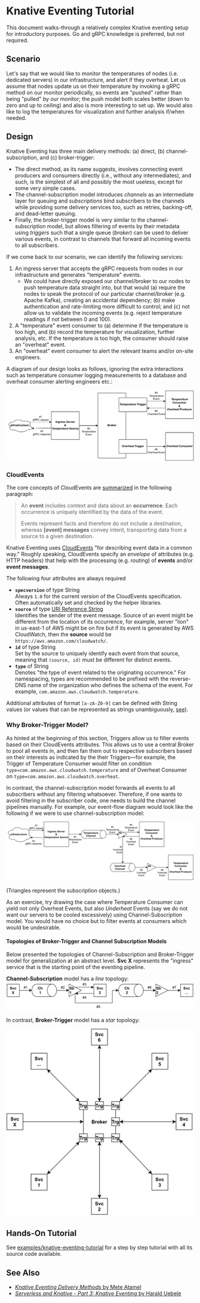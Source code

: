 # Knative Eventing Tutorial
This document walks-through a relatively complex Knative eventing setup for introductory purposes. Go and gRPC knowledge is preferred, but not required.

## Scenario
Let's say that we would like to monitor the temperatures of nodes (i.e. dedicated servers) in our infrastructure, and alert if they overheat. Let us assume that nodes update us on their temperature by invoking a gRPC method on our monitor periodically, so events are "pushed" rather than being "pulled" by our monitor; the push model both scales better (down to zero and up to ceiling) and also is more interesting to set up. We would also like to log the temperatures for visualization and further analysis if/when needed.

## Design
Knative Eventing has three main delivery methods: (a) direct, (b) channel-subscription, and (c) broker-trigger:
- The direct method, as its name suggests, involves connecting event producers and consumers directly (i.e., without any intermediates), and such, is the simplest of all and possibly the most useless, except for some very simple cases.
- The channel-subscription model introduces _channels_ as an intermediate layer for queuing and _subscriptions_ bind subscribers to the channels while providing some delivery services too, such as retries, backing-off, and dead-letter queuing.
- Finally, the broker-trigger model is very similar to the channel-subscription model, but allows filtering of events by their metadata using _triggers_ such that a single queue (_broker_) can be used to deliver various events, in contrast to channels that forward all incoming events to all subscribers.

If we come back to our scenario, we can identify the following services:
1. An ingress server that accepts the gRPC requests from nodes in our infrastructure and generates "temperature" events.
   - We could have directly exposed our channel/broker to our nodes to push temperature data straight into, but that would (a) require the nodes to speak the protocol of our particular channel/broker (e.g. Apache Kafka), creating an accidental dependency; (b) make authentication and rate-limiting more difficult to control; and (c) not allow us to validate the incoming events (e.g. reject temperature readings if not between 0 and 100).
2. A "temperature" event consumer to (a) determine if the temperature is too high, and (b) record the temperature for visualization, further analysis, etc. If the temperature is too high, the consumer should raise an "overheat" event.
3. An "overheat" event consumer to alert the relevant teams and/or on-site engineers.

A diagram of our design looks as follows, ignoring the extra interactions such as temperature consumer logging measurements to a database and overheat consumer alerting engineers etc.:

![The diagram of our design.](./assets/broker.png)

### CloudEvents
The core concepts of CloudEvents are [summarized](https://github.com/cloudevents/spec/blob/v1.0.1/primer.md#cloudevents-concepts) in the following paragraph:

> An **event** includes context and data about an **occurrence**. Each occurrence is uniquely identified by the data of the event.
>
> Events represent facts and therefore do not include a destination, whereas **\[event] messages** convey intent, transporting data from a source to a given destination.

Knative Eventing uses [CloudEvents](https://cloudevents.io/) "for describing event data in a common way." Roughly speaking, CloudEvents specify an _envelope_ of attributes (e.g. HTTP headers) that help with the processing (e.g. routing) of **events** and/or **event messages**.

The following four attributes are always required

- **`specversion`** of type String\
  Always `1.0` for the current version of the CloudEvents specification. Often automatically set and checked by the helper libraries.
- **`source`** of type [URI Reference String](https://github.com/cloudevents/spec/blob/v1.0.1/spec.md#type-system)\
  Identifies the sender of the event message. Source of an event might be different from the location of its occurrence, for example, server "lion" in us-east-1 of AWS might be on fire but if its event is generated by AWS CloudWatch, then the **source** would be `https://aws.amazon.com/cloudwatch/`.
- **`id`** of type String\
  Set by the source to uniquely identify each event from that source, meaning that `(source, id)` must be different for distinct events.
- **`type`** of String\
  Denotes "the type of event related to the originating occurrence." For namespacing, types are recommended to be prefixed with the reverse-DNS name of the organization who defines the schema of the event. For example, `com.amazon.aws.cloudwatch.temperature`.

Additional attributes of format `[a-zA-Z0-9]` can be defined with String values (or values that can be represented as strings unambiguously, [see](https://github.com/cloudevents/spec/blob/v1.0.1/spec.md#type-system)).


### Why Broker-Trigger Model?
As hinted at the beginning of this section, Triggers allow us to filter events based on their CloudEvents attributes. This allows us to use a central Broker to pool all events in, and then fan them out to respective subscribers based on their interests as indicated by the their Triggers—for example, the Trigger of Temperature Consumer would filter on condition `type=com.amazon.aws.cloudwatch.temperature` and of Overheat Consumer on `type=com.amazon.aws.cloudwatch.overheat`.

In contrast, the channel-subscription model forwards all events to all subscribers without any filtering whatsoever. Therefore, if one wants to avoid filtering in the subscriber code, one needs to build the channel pipelines manually. For example, our event-flow diagram would look like the following if we were to use channel-subscription model:

![The diagram of our design using channel-subscriber model](./assets/channel.png)

(Triangles represent the subscription objects.)

As an exercise, try drawing the case where Temperature Consumer can yield not only Overheat Events, but also _Underheat_ Events (say we do not want our servers to be cooled excessively) using Channel-Subscription model. You would have no choice but to filter events at consumers which would be undesirable.

#### Topologies of Broker-Trigger and Channel Subscription Models

Below presented the topologies of Channel-Subscription and Broker-Trigger model for generalization at an abstract level. **Svc X** represents the "ingress" service that is the starting point of the eventing pipeline.

**Channel-Subscription** model has a _line_ topology:
![The star topology of the channel-subscription model](./assets/channel-topology.png)


In contrast, **Broker-Trigger** model has a _star_ topology:

![The star topology of the broker-trigger model](./assets/broker-topology.png)

## Hands-On Tutorial
See [examples/knative-eventing-tutorial](https://github.com/vhive-serverless/vSwarm/blob/main/tools/knative-eventing-tutorial/README.md) for a step by step tutorial with all its source code available.

## See Also
- [_Knative Eventing Delivery Methods_ by Mete Atamel](https://medium.com/google-cloud/knative-eventing-delivery-methods-79d4ebe30a68)
- [_Serverless and Knative - Part 3: Knative Eventing_ by Harald Uebele](https://haralduebele.github.io/2020/06/10/serverless-and-knative-part-3-knative-eventing/)